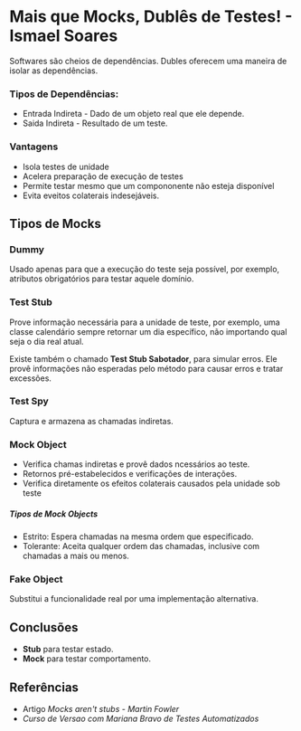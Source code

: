 # Mais que Mocks, Dublês de Testes! - Ismael Soares

Softwares são cheios de dependências. Dubles oferecem uma maneira de isolar as
dependências.


### Tipos de Dependências:
- Entrada Indireta - Dado de um objeto real que ele depende.
- Saida Indireta - Resultado de um teste.

### Vantagens
- Isola testes de unidade
- Acelera preparação de execução de testes
- Permite testar mesmo que um compononente não esteja disponível
- Evita eveitos colaterais indesejáveis.

## Tipos de Mocks

### Dummy
Usado apenas para que a execução do teste seja possível, por exemplo, atributos
obrigatórios para testar aquele domínio.

### Test Stub
Prove informação necessária para a unidade de teste, por exemplo, uma classe
calendário sempre retornar um dia específico, não importando qual seja o dia
real atual.

Existe também o chamado **Test Stub Sabotador**, para simular erros. Ele provê
informações não esperadas pelo método para causar erros e tratar excessões.

### Test Spy
Captura e armazena as chamadas indiretas.

### Mock Object
- Verifica chamas indiretas e provê dados ncessários ao teste.
- Retornos pré-estabelecidos e verificações de interações.
- Verifica diretamente os efeitos colaterais causados pela unidade sob teste

##### Tipos de Mock Objects
- Estrito: Espera chamadas na mesma ordem que especificado.
- Tolerante: Aceita qualquer ordem das chamadas, inclusive com chamadas a mais
  ou menos.

### Fake Object
Substitui a funcionalidade real por uma implementação alternativa.

## Conclusões
- **Stub** para testar estado.
- **Mock** para testar comportamento.

## Referências
- Artigo *Mocks aren't stubs -  Martin Fowler*
- *Curso de Versao com Mariana Bravo de Testes Automatizados*
